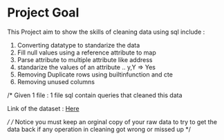 # Project Goal
This Project aim to show the skills of cleaning data using sql include :
1) Converting datatype to standarize the data
2) Fill null values using a reference attribute to map
3) Parse attribute to multiple attribute like address
4) standarize the values of an attribute .. y,Y => Yes
5) Removing Duplicate rows using builtinfunction and cte
6) Removing unused columns

/*
Given 1 file  :
1 file sql contain queries that cleaned this data

Link of the dataset :
[Here]([https://github.com/AlexTheAnalyst/Por...](https://github.com/AlexTheAnalyst/PortfolioProjects/blob/main/Data%20Cleaning%20Portfolio%20Project%20Queries.sql))

*/
/* 
Notice you must keep an orginal copy of your raw data
to try to get the data back if any operation in cleaning got wrong or missed up 
*/
